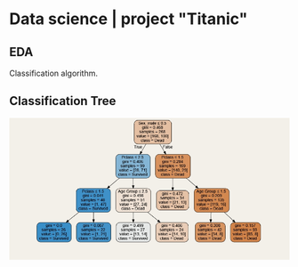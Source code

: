 # Data science | project "Titanic"

## EDA


Classification algorithm.


## Classification Tree


![alt text](https://github.com/Aettio/DS_Project_Titanic/blob/main/Images/Classification_Tree.jpg)
